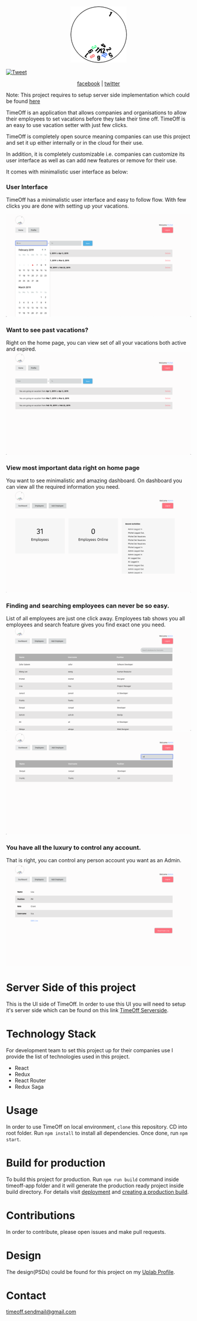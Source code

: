<p align="center">
  <img src="screenshots/logo.png" />
</p>

[![Tweet](https://img.shields.io/twitter/url/http/shields.io.svg?style=social)](https://twitter.com/intent/tweet?text=Your%20employees%20want%20to%20set%20vacation%20before%20taking%20their%20time%20off?%20Here%20is%20an%20open%20source%20project%20that%20can%20help%20you%20to%20set%20their%20vacations&url=https://github.com/zafar-saleem/timeoff-app)

<p align="center">
  <a target="_blank" href='https://www.facebook.com/TimeOff-325473081302189'>facebook</a> |
  <a target="_blank" href='https://twitter.com/TimeOff72858529'>twitter</a>
</p>

Note: This project requires to setup server side implementation which could be found [here](https://github.com/zafar-saleem/timeoff-server)

TimeOff is an application that allows companies and organisations to allow their employees to set vacations before they take their time off. 
TimeOff is an easy to use vacation setter with just few clicks. 

TimeOff is completely open source meaning companies can use this project and set it up either internally or in the cloud for their use.

In addition, it is completely customizable i.e. companies can customize its user interface as well as can add new features or remove for
their use.

It comes with minimalistic user interface as below:

### User Interface
TimeOff has a minimalistic user interface and easy to follow flow. With few clicks you are done with setting up your vacations.

![Screenshot](screenshots/UI.png)

### Want to see past vacations?
Right on the home page, you can view set of all your vacations both active and expired.
![Screenshot](screenshots/Past.png)

### View most important data right on home page
You want to see minimalistic and amazing dashboard. On dashboard you can view all the required information you need.
![Screenshot](screenshots/dashboard.png)

### Finding and searching employees can never be so easy.
List of all employees are just one click away. Employees tab shows you all employees and search feature gives you find exact one you need.
![Screenshot](screenshots/list.png)
![Screenshot](screenshots/search.png)

### You have all the luxury to control any account.
That is right, you can control any person account you want as an Admin.
![Screenshot](screenshots/control.png)

# Server Side of this project
This is the UI side of TimeOff. In order to use this UI you will need to setup it's server side which can be found on this link [TimeOff Serverside](https://github.com/zafar-saleem/timeoff-server).

# Technology Stack
For development team to set this project up for their companies use I provide the list of technologies used in this project.
* React
* Redux
* React Router
* Redux Saga

# Usage
In order to use TimeOff on local environment, `clone` this repository. CD into root folder. Run `npm install` to install all dependencies. Once done, run `npm start`.

# Build for production
To build this project for production. Run `npm run build` command inside timeoff-app folder and it will generate the production ready project inside build directory. For details visit [deployment](https://facebook.github.io/create-react-app/docs/deployment) and [creating a production build](https://facebook.github.io/create-react-app/docs/production-build).

# Contributions
In order to contribute, please open issues and make pull requests.

# Design
The design(PSDs) could be found for this project on my [Uplab Profile](https://www.uplabs.com/posts/timeoff-to-schedule-vacations).

# Contact
timeoff.sendmail@gmail.com
